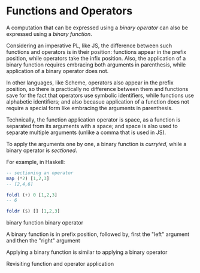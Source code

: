 # Functions and Operators

A computation that can be expressed using a *binary operator* can also be expressed using a *binary function*.

Considering an imperative PL, like JS, the difference between such functions and operators is in their position: functions appear in the prefix position, while operators take the infix position. Also, the application of a binary  function requires embracing both arguments in parenthesis, while application of a binary operator does not.

In other languages, like Scheme, operators also appear in the prefix position, so there is practically no difference between them and functions save for the fact that operators use symbolic identifiers, while functions use alphabetic identifiers; and also becasue application of a function does not require a special form like embracing the arguments in parenthesis.

Technically, the function application operator is space, as a function is separated from its arguments with a space; and space is also used to separate multiple arguments (unlike a comma that is used in JS).

To apply the arguments one by one, a binary function is *curryied*, while a binary operator is *sectioned*.

For example, in Haskell:

```hs
-- sectioning an operator
map (*2) [1,2,3]
-- [2,4,6]

foldl (+) 0 [1,2,3]
-- 6

foldr ($) [] [1,2,3]

```



binary function
binary operator



A binary function is in prefix position, followed by, first the "left" argument and then the "right" argument 


Applying a binary function is similar to applying a binary operator

Revisiting function and operator application 
